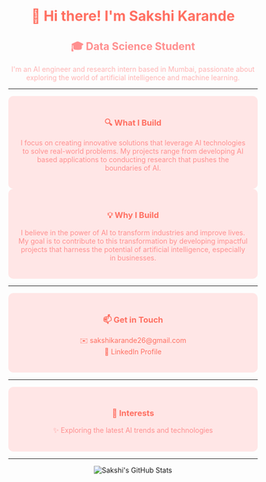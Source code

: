 <div align="center">
  <h1 style="color: #ff6f61;">👋 Hi there! I'm Sakshi Karande</h1>
  <h2 style="color: #ff8f8f;">🎓 Data Science Student</h2>
  <p style="color: #ffb3b3;">I'm an AI engineer and research intern based in Mumbai, passionate about exploring the world of artificial intelligence and machine learning.</p>
</div>

---

<div align="center" style="background-color: #ffe6e6; padding: 20px; border-radius: 10px;">
  <h3 style="color: #ff6f61;">🔍 What I Build</h3>
  <p style="color: #ff8f8f;">I focus on creating innovative solutions that leverage AI technologies to solve real-world problems. My projects range from developing AI based applications to conducting research that pushes the boundaries of AI.</p>
</div>

<div align="center" style="background-color: #ffe6e6; padding: 20px; border-radius: 10px;">
  <h3 style="color: #ff6f61;">💡 Why I Build</h3>
  <p style="color: #ff8f8f;">I believe in the power of AI to transform industries and improve lives. My goal is to contribute to this transformation by developing impactful projects that harness the potential of artificial intelligence, especially in businesses.</p>
</div>

---

<div align="center" style="background-color: #ffe6e6; padding: 20px; border-radius: 10px;">
  <h3 style="color: #ff6f61;">📫 Get in Touch</h3>
  <p>
    <a href="mailto:sakshikarande26@gmail.com" style="color: #ff6f61; text-decoration: none;">✉️ sakshikarande26@gmail.com</a><br>
    <a href="https://www.linkedin.com/in/sakshi-karande/" style="color: #ff6f61; text-decoration: none;">🔗 LinkedIn Profile</a>
  </p>
</div>

---

<div align="center" style="background-color: #ffe6e6; padding: 20px; border-radius: 10px;">
  <h3 style="color: #ff6f61;">🎯 Interests</h3>
  <ul style="list-style-type: none; padding: 0; color: #ff8f8f;">
    <li>✨ Exploring the latest AI trends and technologies</li>
  </ul>
</div>

---

<div align="center">
  <img src="https://github-readme-stats.vercel.app/api?username=sakshikarande26&show_icons=true&theme=default" alt="Sakshi's GitHub Stats" />
</div>
